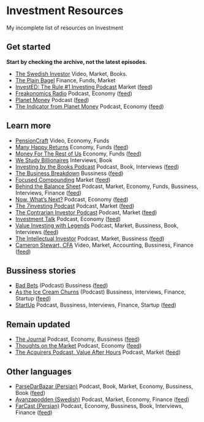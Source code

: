 # Investment Resources
My incomplete list of resources on Investment

<!---
- [LinkDescription](https://link) (Video/Podcast/Book) Market, Economy, Accounting, Funds, Bussiness, Book, Interviews, Finance, Startup ([feed](https://rssfeed))
-->

## Get started 

**Start by checking the archive, not the latest episodes.**

- [The Swedish Investor](https://www.youtube.com/c/TheSwedishInvestor/) Video, Market, Books.
- [The Plain Bagel](https://www.youtube.com/c/ThePlainBagel/) Finance, Funds, Market
- [InvestED: The Rule #1 Investing Podcast](http://www.investedpodcast.com/) Market ([feed](https://feeds.megaphone.fm/investedpodcast))
- [Freakonomics Radio](http://freakonomics.com/) Podcast, Economy ([feed](https://feeds.simplecast.com/Y8lFbOT4))
- [Planet Money](https://www.npr.org/podcasts/510289/planet-money) Podcast ([feed](https://feeds.npr.org/510289/podcast.xml))
- [The Indicator from Planet Money](https://www.npr.org/sections/money/567724614/the-indicator) Podcast, Economy ([feed](https://rssfeed))

## Learn more
- [PensionCraft](https://www.youtube.com/c/Pensioncraft) Video, Economy, Funds
- [Many Happy Returns](https://many-happy-returns.captivate.fm/)  Economy, Funds  ([feed](https://feeds.captivate.fm/many-happy-returns/))
- [Money For The Rest of Us](https://moneyfortherestofus.com/) Economy, Funds ([feed](https://rss.art19.com/money-for-the-rest-of-us))
- [We Study Billionaires](https://www.theinvestorspodcast.com/) Interviews, Book
- [Investing by the Books Podcast](https://www.investingbythebooks.com/podcast) Podcast, Book, Interviews ([feed](https://fast.wistia.com/channels/k0okf4g9ht/rss))
- [The Business Breakdown](https://anchor.fm/steven-beck) Bussiness  ([feed](https://anchor.fm/s/4974f330/podcast/rss))
- [Focused Compounding](https://focusedcompounding.com/) Market ([feed](https://focusedcompounding.libsyn.com/rss)) 
- [Behind the Balance Sheet](https://www.behindthebalancesheet.com/podcasts) Podcast, Market, Economy, Funds, Bussiness, Interviews, Finance ([feed](https://rssfeed))
- [Now, What’s Next?](https://www.morganstanley.com/ideas/now-whats-next-podcast.html) Podcast, Economy ([feed](https://rss.art19.com/now-whats-next))
- [The 7investing Podcast](https://7investing.com/) Podcast, Market ([feed](https://anchor.fm/s/1659b6fc/podcast/rss))
- [The Contrarian Investor Podcast](https://contrarianpod.com/) Podcast, Market ([feed](https://contrarian.libsyn.com/rss))
- [Investment Talk](investmenttalk.substack.com) Podcast, Economy ([feed](https://api.substack.com/feed/podcast/47638/private/466057aa-201c-478b-8c3d-a31b707a0dde.rss))
- [Value Investing with Legends](http://valueinvestingwithlegends.com/)  Podcast, Market, Bussiness, Book, Interviews ([feed](https://valueinvestingwithlegends.libsyn.com/rss))
- [The Intellectual Investor](https://investor.fm/) Podcast, Market, Bussiness ([feed](https://investor.fm/rss))
- [Cameron Stewart, CFA](https://www.youtube.com/c/CameronStewartCFA/) Video, Market, Accounting, Bussiness, Finance ([feed](https://rssfeed))

## Bussiness stories
- [Bad Bets](https://www.wsj.com/podcasts/bad-bets) (Podcast) Bussiness ([feed](https://video-api.wsj.com/podcast/rss/wsj/bad-bets?partner=itunes))
- [As the Ice Cream Churns](https://anchor.fm/astheicecreamchurns) (Podcast) Bussiness, Interviews, Finance, Startup ([feed](https://video-api.wsj.com/podcast/rss/wsj/bad-bets?partner=itunes))
- [StartUp](https://gimletmedia.com/shows/startup) Podcast, Bussiness, Interviews, Finance, Startup ([feed](https://feeds.megaphone.fm/startup))

## Remain updated
- [The Journal](https://www.wsj.com/podcasts/the-journal) Podcast, Economy, Bussiness ([feed](https://video-api.wsj.com/podcast/rss/wsj/the-journal))
- [Thoughts on the Market](https://art19.com/shows/thoughts-on-the-market) Podcast, Economy ([feed](https://rss.art19.com/thoughts-on-the-market))
- [The Acquirers Podcast, Value After Hours](https://acquirersmultiple.com/) Podcast, Market ([feed](https://anchor.fm/s/9603714/podcast/rss))

## Other languages
- [ParseDarBazar (Persian)](https://mehdi70501002.podbean.com/) Podcast, Book, Market, Economy, Bussiness, Book ([feed](https://feed.podbean.com/mehdi70501002/feed.xml))
- [Avanzapodden (Swedish)](http://www.avanza.se/) Podcast, Market, Economy, Finance ([feed](https://feeds.soundcloud.com/users/soundcloud:users:352069556/sounds.rss))
- [FarCast (Persian)](https://anchor.fm/daneshgoo) Podcast, Economy, Bussiness, Book, Interviews, Finance ([feed](https://anchor.fm/s/6d6f3ad4/podcast/rss))
